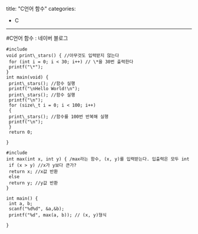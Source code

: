 title: "C언어 함수"
categories:
 - C
---
#C언어 함수 : 네이버 블로그









```
#include
void print\_stars() { //아무것도 입력받지 않는다
 for (int i = 0; i < 30; i++) // \*을 30번 출력한다
 printf("\*");
}
int main(void) {
 print\_stars(); //함수 실행
 printf("\nHello World!\n");
 print\_stars(); //함수 실행
 printf("\n");
 for (size\_t i = 0; i < 100; i++) 
 {
 print\_stars(); //함수를 100번 반복해 실행
 printf("\n");
 }
 return 0;

}
```





 




```
#include
int max(int x, int y) { /max라는 함수, (x, y)를 입력받는다. 입출력은 모두 int
 if (x > y) //x가 y보다 큰가?
 return x; //x값 반환
 else
 return y; //y값 반환
}

int main() {
 int a, b;
 scanf("%d%d", &a,&b);
 printf("%d", max(a, b)); // (x, y)형식

}
```





 


​